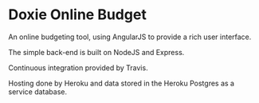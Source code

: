 # Doxie Online Budget
An online budgeting tool, using AngularJS to provide a rich user interface.

The simple back-end is built on NodeJS and Express.

Continuous integration provided by Travis.

Hosting done by Heroku and data stored in the Heroku Postgres as a service database. 

